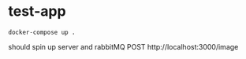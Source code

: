 # test-app

`docker-compose up .`

should spin up server and rabbitMQ
POST http://localhost:3000/image
